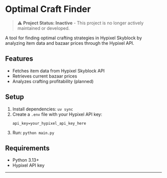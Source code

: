 # Optimal Craft Finder

> ⚠️ **Project Status: Inactive** - This project is no longer actively maintained or developed.

A tool for finding optimal crafting strategies in Hypixel Skyblock by analyzing item data and bazaar prices through the Hypixel API.

## Features

- Fetches item data from Hypixel Skyblock API
- Retrieves current bazaar prices
- Analyzes crafting profitability (planned)

## Setup

1. Install dependencies: `uv sync`
2. Create a `.env` file with your Hypixel API key:
   ```
   api_key=your_hypixel_api_key_here
   ```
3. Run: `python main.py`

## Requirements

- Python 3.13+
- Hypixel API key

---

